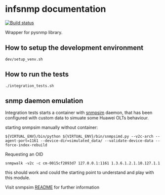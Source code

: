 # infsnmp documentation

[![Build status](https://secure.travis-ci.org/aleasoluciones/infsnmp.svg?branch=master)](https://secure.travis-ci.org/aleasoluciones/infsnmp)


Wrapper for pysnmp library.

## How to setup the development environment
`dev/setup_venv.sh`

## How to run the tests
`./integration_tests.sh`

## snmp daemon emulation

Integration tests starts a container with [snmpsim](http://snmplabs.com/snmpsim/) daemon, that has been configured with custom data to simuate some Huawei OLTs behaviour.

starting snmpsim manually without container:
```
${VIRTUAL_ENV}/bin/python ${VIRTUAL_ENV}/bin/snmpsimd.py --v2c-arch --agent-port=1161 --device-dir=simulated_data/ --validate-device-data --force-index-rebuild

```

Requesting an OID
```
snmpwalk -v2c -c cm-0015cf2093d7 127.0.0.1:1161 1.3.6.1.2.1.10.127.1.1
```

this should work and could the starting point to understand and play with this module.

Visit snmpsim [README](https://github.com/aleasoluciones/infsnmp3/blob/master/integration_tests/snmpsim/README) for further information
